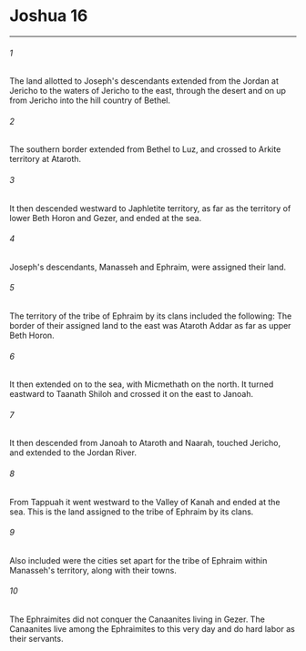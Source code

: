 # Joshua 16
***



###### 1 
The land allotted to Joseph's descendants extended from the Jordan at Jericho to the waters of Jericho to the east, through the desert and on up from Jericho into the hill country of Bethel. 

###### 2 
The southern border extended from Bethel to Luz, and crossed to Arkite territory at Ataroth. 

###### 3 
It then descended westward to Japhletite territory, as far as the territory of lower Beth Horon and Gezer, and ended at the sea. 

###### 4 
Joseph's descendants, Manasseh and Ephraim, were assigned their land. 

###### 5 
The territory of the tribe of Ephraim by its clans included the following: The border of their assigned land to the east was Ataroth Addar as far as upper Beth Horon. 

###### 6 
It then extended on to the sea, with Micmethath on the north. It turned eastward to Taanath Shiloh and crossed it on the east to Janoah. 

###### 7 
It then descended from Janoah to Ataroth and Naarah, touched Jericho, and extended to the Jordan River. 

###### 8 
From Tappuah it went westward to the Valley of Kanah and ended at the sea. This is the land assigned to the tribe of Ephraim by its clans. 

###### 9 
Also included were the cities set apart for the tribe of Ephraim within Manasseh's territory, along with their towns. 

###### 10 
The Ephraimites did not conquer the Canaanites living in Gezer. The Canaanites live among the Ephraimites to this very day and do hard labor as their servants.
